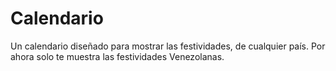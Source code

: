 # Calendario
Un calendario diseñado para mostrar las festividades, de cualquier país. Por ahora solo te muestra las festividades Venezolanas.
